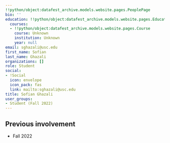```yaml
---
!!python/object:datafest_archive.models.website.pages.PeoplePage
bio: ''
education: !!python/object:datafest_archive.models.website.pages.Education
  courses:
  - !!python/object:datafest_archive.models.website.pages.Course
    course: Unknown
    institution: Unknown
    year: null
email: sghazali@usc.edu
first_name: Sofian
last_name: Ghazali
organizations: []
role: Student
social:
- !Social
  icon: envelope
  icon_pack: fas
  link: mailto:sghazali@usc.edu
title: Sofian Ghazali
user_groups:
- Student (Fall 2022)
---
```



## Previous involvement

* Fall 2022

